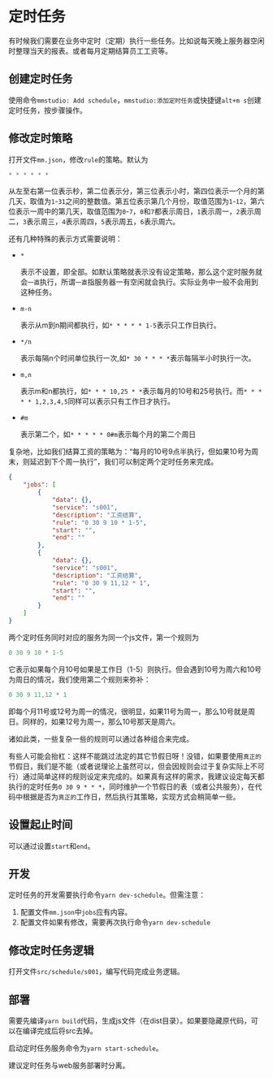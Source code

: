 # 定时任务

有时候我们需要在业务中定时（定期）执行一些任务。比如说每天晚上服务器空闲时整理当天的报表。或者每月定期结算员工工资等。

## 创建定时任务

使用命令`mmstudio: Add schedule`，`mmstudio:添加定时任务`或快捷键`alt+m s`创建定时任务，按步骤操作。

## 修改定时策略

打开文件`mm.json`，修改`rule`的策略。默认为

```js
* * * * * *
```

从左至右第一位表示秒，第二位表示分，第三位表示小时，第四位表示一个月的第几天，取值为`1`-`31`之间的整数值。第五位表示第几个月份，取值范围为`1`-`12`，第六位表示一周中的第几天，取值范围为`0`-`7`，`0`和`7`都表示周日，`1`表示周一，`2`表示周二，`3`表示周三，`4`表示周四，`5`表示周五，`6`表示周六。

还有几种特殊的表示方式需要说明：

- `*`

	表示不设置，即全部。如默认策略就表示没有设定策略，那么这个定时服务就会`一直`执行，所谓`一直`指服务器一有空闲就会执行。实际业务中一般不会用到这种任务。

- `m-n`

	表示从m到n期间都执行，如`* * * * * 1-5`表示只工作日执行。

- `*/n`

	表示每隔n个时间单位执行一次,如`* 30 * * * *`表示每隔半小时执行一次。

- `m,n`

	表示m和n都执行，如`* * * 10,25 * *`表示每月的10号和25号执行。而`* * * * * 1,2,3,4,5`同样可以表示只有工作日才执行。

- `#m`

	表示第二个，如`* * * * * 0#m`表示每个月的第二个周日

复杂地，比如我们结算工资的策略为：“每月的10号9点半执行，但如果10号为周末，则延迟到下个周一执行”，我们可以制定两个定时任务来完成。

```json
{
	"jobs": [
		{
			"data": {},
			"service": "s001",
			"description": "工资结算",
			"rule": "0 30 9 10 * 1-5",
			"start": "",
			"end": ""
		},
		{
			"data": {},
			"service": "s001",
			"description": "工资结算",
			"rule": "0 30 9 11,12 * 1",
			"start": "",
			"end": ""
		}
	]
}
```

两个定时任务同时对应的服务为同一个js文件，第一个规则为

```js
0 30 9 10 * 1-5
```

它表示如果每个月10号如果是工作日（1-5）则执行。但会遇到10号为周六和10号为周日的情况，我们使用第二个规则来弥补：

```js
0 30 9 11,12 * 1
```

即每个月11号或12号为周一的情况，很明显，如果11号为周一，那么10号就是周日。同样的，如果12号为周一，那么10号那天是周六。

诸如此类，一些复杂一些的规则可以通过各种组合来完成。

有些人可能会抬杠：这样不能跳过法定的其它节假日呀！没错，如果要使用`真正的`节假日，我们是不能（或者说理论上虽然可以，但会因规则会过于复杂实际上不可行）通过简单这样的规则设定来完成的。如果真有这样的需求，我建议设定每天都执行的定时任务`0 30 9 * * *`，同时维护一个节假日的表（或者公共服务），在代码中根据是否为`真正的`工作日，然后执行其策略，实现方式会稍简单一些。

## 设置起止时间

可以通过设置`start`和`end`。

## 开发

定时任务的开发需要执行命令`yarn dev-schedule`。但需注意：

1. 配置文件`mm.json`中`jobs`应有内容。
1. 配置文件如果有修改，需要再次执行命令`yarn dev-schedule`

## 修改定时任务逻辑

打开文件`src/schedule/s001`，编写代码完成业务逻辑。

## 部署

需要先编译`yarn build`代码，生成js文件（在dist目录）。如果要隐藏原代码，可以在编译完成后将src去掉。

启动定时任务服务命令为`yarn start-schedule`。

建议定时任务与web服务部署时分离。
